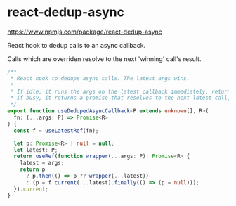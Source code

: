 # react-dedup-async

https://www.npmjs.com/package/react-dedup-async

React hook to dedup calls to an async callback.

Calls which are overriden resolve to the next 'winning' call's result.

```ts
/**
 * React hook to dedupe async calls. The latest args wins.
 *
 * If idle, it runs the args on the latest callback immediately, returning the promise.
 * If busy, it returns a promise that resolves to the next latest call, ignoring all intermediate calls.
 */
export function useDedupedAsyncCallback<P extends unknown[], R>(
  fn: (...args: P) => Promise<R>
) {
  const f = useLatestRef(fn);

  let p: Promise<R> | null = null;
  let latest: P;
  return useRef(function wrapper(...args: P): Promise<R> {
    latest = args;
    return p
      ? p.then(() => p ?? wrapper(...latest))
      : (p = f.current(...latest).finally(() => (p = null)));
  }).current;
}
```
